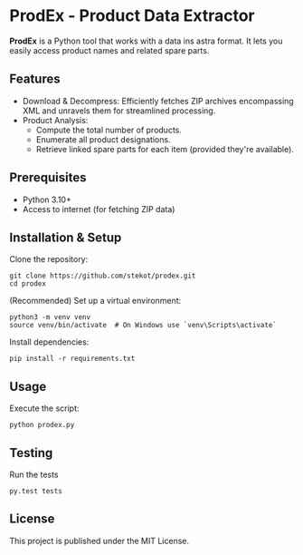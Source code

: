 # ProdEx - Product Data Extractor

**ProdEx** is a Python tool that works with a data ins astra format. It lets you easily access product names and related spare parts.

## Features
- Download & Decompress: Efficiently fetches ZIP archives encompassing XML and unravels them for streamlined processing.
- Product Analysis:
  - Compute the total number of products.
  - Enumerate all product designations.
  - Retrieve linked spare parts for each item (provided they're available).

## Prerequisites
- Python 3.10+    
- Access to internet (for fetching ZIP data)

## Installation & Setup
Clone the repository:

    git clone https://github.com/stekot/prodex.git
    cd prodex

(Recommended) Set up a virtual environment:

    python3 -m venv venv
    source venv/bin/activate  # On Windows use `venv\Scripts\activate`

Install dependencies:
    
    pip install -r requirements.txt

## Usage
Execute the script:
    
    python prodex.py

## Testing
Run the tests
    
    py.test tests

## License
This project is published under the MIT License.